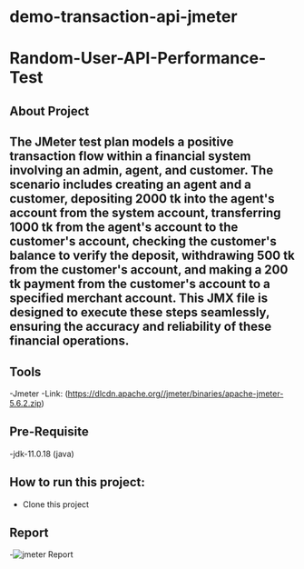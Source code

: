 # demo-transaction-api-jmeter
# Random-User-API-Performance-Test

## About Project
## The JMeter test plan models a positive transaction flow within a financial system involving an admin, agent, and customer. The scenario includes creating an agent and a customer, depositing 2000 tk into the agent's account from the system account, transferring 1000 tk from the agent's account to the customer's account, checking the customer's balance to verify the deposit, withdrawing 500 tk from the customer's account, and making a 200 tk payment from the customer's account to a specified merchant account. This JMX file is designed to execute these steps seamlessly, ensuring the accuracy and reliability of these financial operations.

## Tools
-Jmeter 
-Link: (https://dlcdn.apache.org//jmeter/binaries/apache-jmeter-5.6.2.zip)

## Pre-Requisite
-jdk-11.0.18 (java)

## How to run this project:
- Clone this project

## Report
-![jmeter Report](https://github.com/anika-tahsin4152/demo-transaction-api-jmeter/assets/73738319/7c30b7f2-5856-499d-83e5-6ab13db00b6f)
